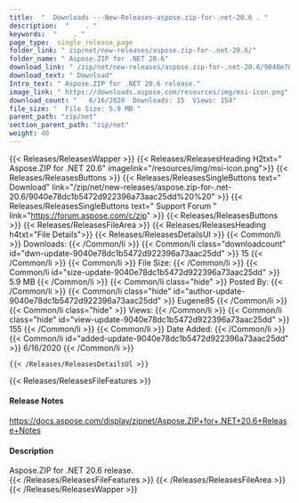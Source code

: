 ```yaml
---
title:  "  Downloads ---New-Releases-aspose.zip-for-.net-20.6 . " 
description:  "    . " 
keywords:  "    . " 
page_type:  single_release_page
folder_link: " zip/net/new-releases/aspose.zip-for-.net-20.6/"
folder_name: " Aspose.ZIP for .NET 20.6"
download_link: " /zip/net/new-releases/aspose.zip-for-.net-20.6/9040e78dc1b5472d922396a73aac25dd"
download_text: " Download"
Intro_text: " Aspose.ZIP for .NET 20.6 release."
image_link: " https://downloads.aspose.com/resources/img/msi-icon.png"
download_count: "   6/16/2020  Downloads: 15  Views: 154"
file_size: "  File Size: 5.9 MB "
parent_path: "zip/net"
section_parent_path: "zip/net"
weight: 40 
---
```


{{< Releases/ReleasesWapper >}}
  {{< Releases/ReleasesHeading H2txt=" Aspose.ZIP for .NET 20.6" imagelink="/resources/img/msi-icon.png">}}
  {{< Releases/ReleasesButtons >}}
    {{< Releases/ReleasesSingleButtons text=" Download" link="/zip/net/new-releases/aspose.zip-for-.net-20.6/9040e78dc1b5472d922396a73aac25dd%20%20" >}}
    {{< Releases/ReleasesSingleButtons text=" Support Forum " link="https://forum.aspose.com/c/zip" >}}
  {{< Releases/ReleasesButtons >}}
  {{< Releases/ReleasesFileArea >}}
    {{< Releases/ReleasesHeading h4txt="File Details">}}
    {{< Releases/ReleasesDetailsUl >}}
            {{< Common/li  >}} Downloads: {{< /Common/li >}} 
      {{< Common/li class="downloadcount" id="dwn-update-9040e78dc1b5472d922396a73aac25dd" >}} 15 {{< /Common/li >}} 
      {{< Common/li  >}} File Size: {{< /Common/li >}} 
      {{< Common/li id="size-update-9040e78dc1b5472d922396a73aac25dd" >}} 5.9 MB {{< /Common/li >}} 
      {{< Common/li  class="hide" >}} Posted By: {{< /Common/li >}} 
      {{< Common/li class="hide" id="author-update-9040e78dc1b5472d922396a73aac25dd" >}} Eugene85 {{< /Common/li >}} 
      {{< Common/li class="hide"  >}} Views: {{< /Common/li >}} 
      {{< Common/li class="hide" id="view-update-9040e78dc1b5472d922396a73aac25dd" >}} 155 {{< /Common/li >}} 
      {{< Common/li  >}} Date Added: {{< /Common/li >}} 
      {{< Common/li id="added-update-9040e78dc1b5472d922396a73aac25dd" >}} 6/16/2020 {{< /Common/li >}} 

    {{< /Releases/ReleasesDetailsUl >}}

  {{< Releases/ReleasesFileFeatures >}}
      <h4>Release Notes</h4><div><a href="https://docs.aspose.com/display/zipnet/Aspose.ZIP+for+.NET+20.6+Release+Notes">https://docs.aspose.com/display/zipnet/Aspose.ZIP+for+.NET+20.6+Release+Notes</a></div><h4>Description</h4><div class="HTMLDescription">Aspose.ZIP for .NET 20.6 release.</div>
  {{< /Releases/ReleasesFileFeatures >}}
 {{< /Releases/ReleasesFileArea >}}
{{< /Releases/ReleasesWapper >}}


